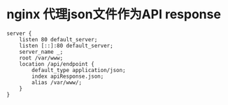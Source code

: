 # nginx 代理json文件作为API response

```nginx
server {
    listen 80 default_server;
    listen [::]:80 default_server;
    server_name _;
    root /var/www;
    location /api/endpoint {
        default_type application/json;
        index apiResponse.json;
        alias /var/www/;
    }
}
```
